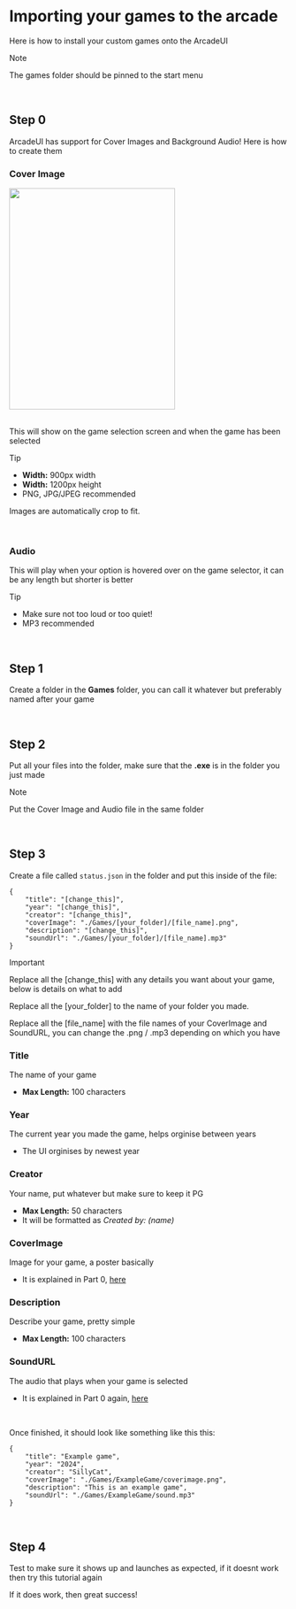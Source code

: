 # Importing your games to the arcade

Here is how to install your custom games onto the ArcadeUI
>[!NOTE]
> The games folder should be pinned to the start menu

<br>

## Step 0
ArcadeUI has support for Cover Images and Background Audio!
Here is how to create them

### Cover Image
<img src="https://github.com/vixenowo/arcade/assets/121322529/fbdeace0-1c8b-44b1-9c3b-c81eea9f47a4" width="300" height="400">
<br><br>

This will show on the game selection screen and when the game has been selected

> [!TIP]
> - **Width:** 900px width
> - **Width:** 1200px height
> - PNG, JPG/JPEG recommended

  
Images are automatically crop to fit.

<br>

### Audio
This will play when your option is hovered over on the game selector, it can be any length but shorter is better

> [!TIP]
> - Make sure not too loud or too quiet!
> - MP3 recommended

<br>

## Step 1
Create a folder in the **Games** folder, you can call it whatever but preferably named after your game

<br>

## Step 2
Put all your files into the folder, make sure that the **.exe** is in the folder you just made

> [!NOTE]
> Put the Cover Image and Audio file in the same folder

<br>

## Step 3
Create a file called `status.json` in the folder and put this inside of the file:

```
{
    "title": "[change_this]",
    "year": "[change_this]",
    "creator": "[change_this]",
    "coverImage": "./Games/[your_folder]/[file_name].png",
    "description": "[change_this]",
    "soundUrl": "./Games/[your_folder]/[file_name].mp3"
}
```

> [!IMPORTANT]
> Replace all the [change_this] with any details you want about your game, below is details on what to add
> 
> Replace all the [your_folder] to the name of your folder you made.
>
> Replace all the [file_name] with the file names of your CoverImage and SoundURL, you can change the .png / .mp3 depending on which you have

### Title
The name of your game
- **Max Length:** 100 characters

### Year
The current year you made the game, helps orginise between years
- The UI orginises by newest year

### Creator
Your name, put whatever but make sure to keep it PG
- **Max Length:** 50 characters
- It will be formatted as *Created by: (name)*

### CoverImage
Image for your game, a poster basically
- It is explained in Part 0, [here](https://github.com/vixenowo/arcade/edit/main/importgames.md#cover-image)
  
### Description
Describe your game, pretty simple
- **Max Length:** 100 characters
  
### SoundURL
The audio that plays when your game is selected
- It is explained in Part 0 again, [here](https://github.com/vixenowo/arcade/edit/main/importgames.md#audio)
  
<br>

Once finished, it should look like something like this this:
```
{
    "title": "Example game",
    "year": "2024",
    "creator": "SillyCat",
    "coverImage": "./Games/ExampleGame/coverimage.png",
    "description": "This is an example game",
    "soundUrl": "./Games/ExampleGame/sound.mp3"
}
```

<br>

## Step 4

Test to make sure it shows up and launches as expected, if it doesnt work then try this tutorial again

If it does work, then great success!
